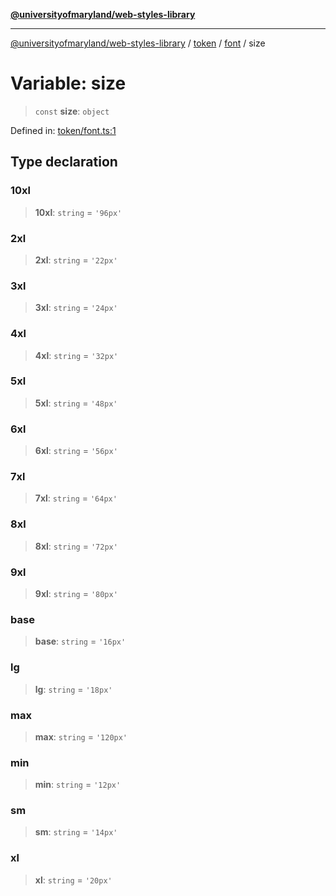 [**@universityofmaryland/web-styles-library**](../../../../README.md)

***

[@universityofmaryland/web-styles-library](../../../../README.md) / [token](../../../README.md) / [font](../README.md) / size

# Variable: size

> `const` **size**: `object`

Defined in: [token/font.ts:1](https://github.com/UMD-Digital/design-system/blob/7fa144f196ef5f0ef2b372670136735f5a5c9236/packages/styles/source/token/font.ts#L1)

## Type declaration

### 10xl

> **10xl**: `string` = `'96px'`

### 2xl

> **2xl**: `string` = `'22px'`

### 3xl

> **3xl**: `string` = `'24px'`

### 4xl

> **4xl**: `string` = `'32px'`

### 5xl

> **5xl**: `string` = `'48px'`

### 6xl

> **6xl**: `string` = `'56px'`

### 7xl

> **7xl**: `string` = `'64px'`

### 8xl

> **8xl**: `string` = `'72px'`

### 9xl

> **9xl**: `string` = `'80px'`

### base

> **base**: `string` = `'16px'`

### lg

> **lg**: `string` = `'18px'`

### max

> **max**: `string` = `'120px'`

### min

> **min**: `string` = `'12px'`

### sm

> **sm**: `string` = `'14px'`

### xl

> **xl**: `string` = `'20px'`
